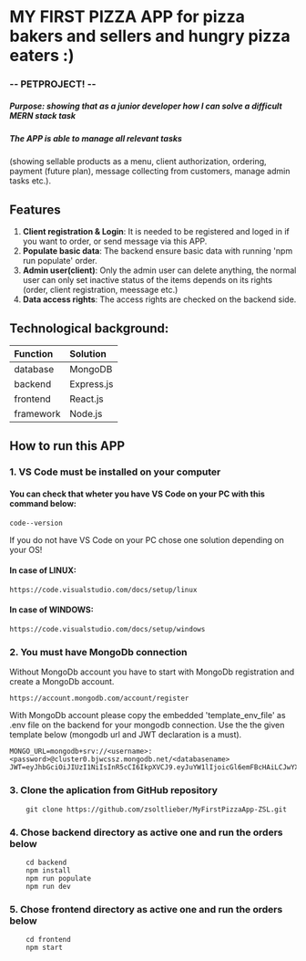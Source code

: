 # MY FIRST PIZZA APP for pizza bakers and sellers and hungry pizza eaters :)
###  -- PETPROJECT! --
##### Purpose: showing that as a junior developer how I can solve a difficult MERN stack task

##### The APP is able to manage all relevant tasks
(showing sellable products as a menu, client authorization, ordering, payment (future plan), message collecting from customers, manage admin tasks etc.).

## Features
1. **Client registration & Login**: It is needed to be registered and loged in if you want to order, or send message via this APP.
3. **Populate basic data**: The backend ensure basic data with running 'npm run populate' order.
4. **Admin user(client)**: Only the admin user can delete anything, the normal user can only set inactive status of the items depends on its rights (order, client registration, meessage etc.)
5. **Data access rights**: The access rights are checked on the backend side.

## Technological background:
| Function | Solution |
| :------ | :------ |
| database | MongoDB |
| backend | Express.js |
| frontend | React.js |
| framework | Node.js |

## How to run this APP

### 1. VS Code must be installed on your computer

#### You can check that wheter you have VS Code on your PC with this command below:
```
code--version
```
If you do not have VS Code on your PC chose one solution depending on your OS!

#### In case of LINUX:
```
https://code.visualstudio.com/docs/setup/linux
```

#### In case of WINDOWS:
```
https://code.visualstudio.com/docs/setup/windows
```

### 2. You must have MongoDb connection
Without MongoDb account you have to start with MongoDb registration and create a MongoDb account. 
```
https://account.mongodb.com/account/register
```
With MongoDb account please copy the embedded 'template_env_file' as .env file on the backend for your mongodb connection. Use the the given template below (mongodb url and JWT declaration is a must).
```
MONGO_URL=mongodb+srv://<username>:<password>@cluster0.bjwcssz.mongodb.net/<databasename>
JWT=eyJhbGciOiJIUzI1NiIsInR5cCI6IkpXVCJ9.eyJuYW1lIjoicGl6emFBcHAiLCJwYXNzd29yZCI6InBhc3N3b3JkIn0.GEMK9chTUlL_FlKM9GeKEwF6NnYJKUgNd3KGJDES33A
```

### 3. Clone the aplication from GitHub repository
```
    git clone https://github.com/zsoltlieber/MyFirstPizzaApp-ZSL.git
```

### 4. Chose backend directory as active one and run the orders below
```
    cd backend
    npm install
    npm run populate
    npm run dev
```
### 5. Chose frontend directory as active one and run the orders below
```
    cd frontend
    npm start
```
